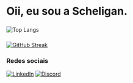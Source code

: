 # Oii, eu sou a Scheligan.
###
![Top Langs](https://github-readme-stats-git-masterrstaa-rickstaa.vercel.app/api/top-langs/?username=Scheeee&layout=compact&bg_color=000&border_color=30A3DC&title_color=E94D5F&text_color=FFF&hide_title=true)
### 
[![GitHub Streak](https://streak-stats.demolab.com/?user=Scheeee&theme=cobalt&background=000&border=30A3DC&dates=FFF)](https://git.io/streak-stats)
### Redes sociais
[![LinkedIn](https://img.shields.io/badge/LinkedIn-0077B5?style=for-the-badge&logo=linkedin&logoColor=white)](https://www.linkedin.com/in/scheligan-gabriele-monzon-71942322b/)
[![Discord](https://img.shields.io/badge/Discord-7289DA?style=for-the-badge&logo=discord&logoColor=white)](https://discord.com/channels/@sche./)

